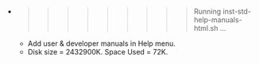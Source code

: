 * >>>>>>>>> Running inst-std-help-manuals-html.sh ...
  * Add user & developer manuals in Help menu.
  * Disk size = 2432900K. Space Used = 72K.
